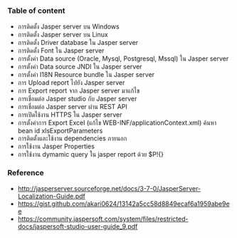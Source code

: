 # 

### Table of content

- การติดตั้ง Jasper server บน Windows
- การติดตั้ง Jasper server บน Linux
- การติดตั้ง Driver database ใน Jasper server
- การติดตั้ง Font ใน Jasper server
- การตั้งค่า Data source (Oracle, Mysql, Postgresql, Mssql) ใน Jasper server
- การตั้งค่า Data source JNDI ใน Jasper server
- การตั้งค่า I18N Resource bundle ใน Jasper server 
- การ Upload report ไปยัง Jasper server
- การ Export report จาก Jasper server มาแก้ไข
- การเชื่อมต่อ Jasper studio กับ Jasper server
- การเชื่อมต่อ Jasper server ผ่าน REST API
- การเปิดใช้งาน HTTPS ใน Jasper server
- การตั้งค่าการ Export Excel (แก้ไข WEB-INF/applicationContext.xml) ค้นหา bean id xlsExportParameters
- การติดตั้งและใช้งาน dependencies ภายนอก
- การใช้งาน Jasper Properties
- การใช้งาน dymamic query ใน jasper report ด้วย $P!{}
### Reference

- http://jasperserver.sourceforge.net/docs/3-7-0/JasperServer-Localization-Guide.pdf 
- https://gist.github.com/akari0624/13142a5cc58d8849ecaf6a1959abe9ee
- https://community.jaspersoft.com/system/files/restricted-docs/jaspersoft-studio-user-guide_9.pdf
